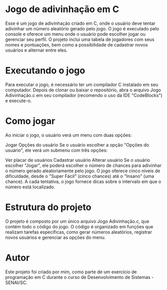 # Jogo de adivinhação em C
Esse é um jogo de adivinhação criado em C, onde o usuário deve tentar adivinhar um número aleatório gerado pelo jogo. O jogo é executado pelo console e oferece um menu onde o usuário pode escolher jogar ou gerenciar seu perfil. O projeto inclui uma tabela de jogadores com seus nomes e pontuações, bem como a possibilidade de cadastrar novos usuários e alternar entre eles.

# Executando o jogo
Para executar o jogo, é necessário ter um compilador C instalado em seu computador. Depois de clonar ou baixar o repositório, abra o arquivo Jogo Adivinhação.c em seu compilador (recomendo o uso da IDE "CodeBlocks") e execute-o.

# Como jogar
Ao iniciar o jogo, o usuário verá um menu com duas opções:

Jogar
Opções do usuário
Se o usuário escolher a opção "Opções do usuário", ele verá um submenu com três opções:

Ver placar de usuários
Cadastrar usuário
Alterar usuário
Se o usuário escolher "Jogar", ele poderá escolher o número de chances para adivinhar o número gerado aleatoriamente pelo jogo. O jogo oferece cinco níveis de dificuldade, desde o "Super Fácil" (cinco chances) até o "Insano" (uma chance). A cada tentativa, o jogo fornece dicas sobre o intervalo em que o número está localizado.

# Estrutura do projeto
O projeto é composto por um único arquivo Jogo Adivinhação.c, que contém todo o código do jogo. O código é organizado em funções que realizam tarefas específicas, como gerar números aleatórios, registrar novos usuários e gerenciar as opções do menu.

# Autor
Este projeto foi criado por mim, como parte de um exercício de programação em C durante o curso de Desenvolvimento de Sistemas - SENAI/SC.
